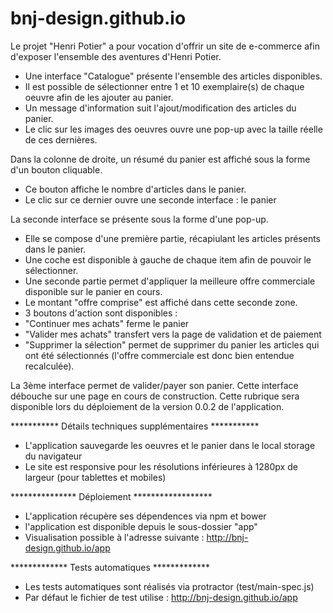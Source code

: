 # bnj-design.github.io

Le projet "Henri Potier" a pour vocation d'offrir un site de e-commerce afin d'exposer l'ensemble des aventures d'Henri Potier.

- Une interface "Catalogue" présente l'ensemble des articles disponibles.
- Il est possible de sélectionner entre 1 et 10 exemplaire(s) de chaque oeuvre afin de les ajouter au panier.
- Un message d'information suit l'ajout/modification des articles du panier.
- Le clic sur les images des oeuvres ouvre une pop-up avec la taille réelle de ces dernières.

Dans la colonne de droite, un résumé du panier est affiché sous la forme d'un bouton cliquable.

- Ce bouton affiche le nombre d'articles dans le panier.
- Le clic sur ce dernier ouvre une seconde interface : le panier

La seconde interface se présente sous la forme d'une pop-up.

- Elle se compose d'une première partie, récapiulant les articles présents dans le panier.
- Une coche est disponible à gauche de chaque item afin de pouvoir le sélectionner.
- Une seconde partie permet d'appliquer la meilleure offre commerciale disponible sur le panier en cours.
- Le montant "offre comprise" est affiché dans cette seconde zone.
- 3 boutons d'action sont disponibles : 
- "Continuer mes achats" ferme le panier
- "Valider mes achats" transfert vers la page de validation et de paiement
- "Supprimer la sélection" permet de supprimer du panier les articles qui ont été sélectionnés (l'offre commerciale est donc bien entendue recalculée).

La 3ème interface permet de valider/payer son panier. Cette interface débouche sur une page en cours de construction.
Cette rubrique sera disponible lors du déploiement de la version 0.0.2 de l'application.


*********** Détails techniques supplémentaires ***********

- L'application sauvegarde les oeuvres et le panier dans le local storage du navigateur
- Le site est responsive pour les résolutions inférieures à 1280px de largeur (pour tablettes et mobiles)

*************** Déploiement ******************

- L'application récupère ses dépendences via npm et bower
- l'application est disponible depuis le sous-dossier "app"
- Visualisation possible à l'adresse suivante : http://bnj-design.github.io/app

************* Tests automatiques *************

- Les tests automatiques sont réalisés via protractor (test/main-spec.js)
- Par défaut le fichier de test utilise : http://bnj-design.github.io/app